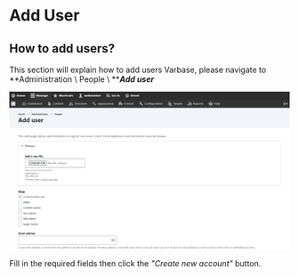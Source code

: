 # Add User

## How to add users?

This section will explain how to add users Varbase, please navigate to **Administration \ People \ **_**Add user**_

![Adding users in Varbase](<../../.gitbook/assets/image (13).png>)

Fill in the required fields then click the _"Create new account"_ button.
